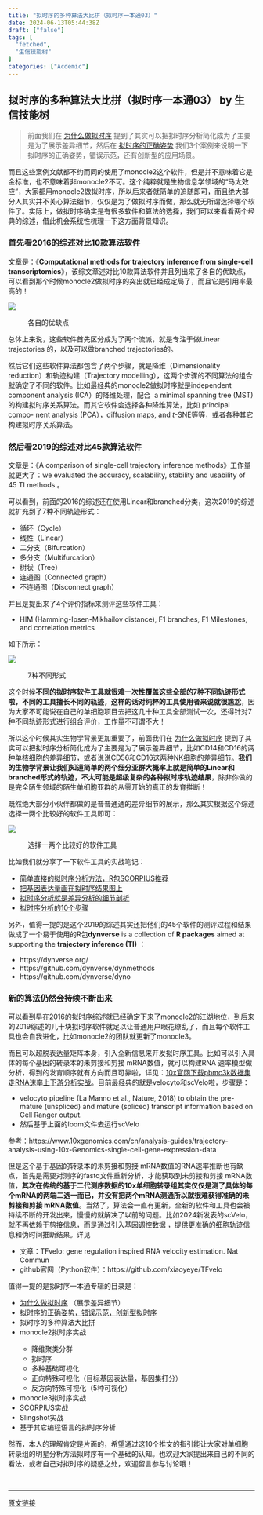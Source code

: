 ```yaml
---
title: "拟时序的多种算法大比拼（拟时序一本通03）"
date: 2024-06-13T05:44:38Z
draft: ["false"]
tags: [
  "fetched",
  "生信技能树"
]
categories: ["Acdemic"]
---
```

拟时序的多种算法大比拼（拟时序一本通03） by 生信技能树
------
<div><section data-tool="mdnice编辑器" data-website="https://www.mdnice.com"><blockquote data-tool="mdnice编辑器"><span></span><p>前面我们在 <a href="https://mp.weixin.qq.com/s?__biz=MzAxMDkxODM1Ng==&amp;mid=2247528633&amp;idx=1&amp;sn=4a0b154bdc8ac4797c3d00f08f0eeeab&amp;scene=21#wechat_redirect" data-linktype="2">为什么做拟时序</a> 提到了其实可以把拟时序分析简化成为了主要是为了展示差异细节，然后在 <a href="https://mp.weixin.qq.com/s?__biz=MzAxMDkxODM1Ng==&amp;mid=2247528643&amp;idx=1&amp;sn=f1ac855d3ac817ca3cef585ec019ebc0&amp;scene=21#wechat_redirect" data-linktype="2">拟时序的正确姿势</a> 我们3个案例来说明一下拟时序的正确姿势，错误示范，还有创新型的应用场景。</p></blockquote><p data-tool="mdnice编辑器">而且这些案例文献都不约而同的使用了monocle2这个软件，但是并不意味着它是金标准，也不意味着非monocle2不可。这个纯粹就是生物信息学领域的“马太效应”，大家都用monocle2做拟时序，所以后来者就简单的追随即可，而且绝大部分人其实并不关心算法细节，仅仅是为了做拟时序而做，那么就无所谓选择哪个软件了。实际上，做拟时序确实是有很多软件和算法的选择，我们可以来看看两个经典的综述，借此机会系统性梳理一下这方面背景知识。</p><h3 data-tool="mdnice编辑器"><span></span><span>首先看2016的综述对比10款算法软件</span><span></span></h3><p data-tool="mdnice编辑器">文章是：《<strong>Computational methods for trajectory inference from single-cell transcriptomics</strong>》，该综文章述对比10款算法软件并且列出来了各自的优缺点，可以看到那个时候monocle2做拟时序的突出就已经成定局了，而且它是引用率最高的！</p><p><img data-galleryid="" data-imgfileid="100045021" data-ratio="0.4752808988764045" data-s="300,640" data-src="https://mmbiz.qpic.cn/mmbiz_png/cZNhZQ6j4wzkl3QXrrowx6IWwm0Ba1mTiarkjAFdqqh9oLaP0G2lgeBPQ6PKvcu0IUjrXh1g8eturibWkNP69jibw/640?wx_fmt=png&amp;from=appmsg" data-type="png" data-w="1780" src="https://mmbiz.qpic.cn/mmbiz_png/cZNhZQ6j4wzkl3QXrrowx6IWwm0Ba1mTiarkjAFdqqh9oLaP0G2lgeBPQ6PKvcu0IUjrXh1g8eturibWkNP69jibw/640?wx_fmt=png&amp;from=appmsg"></p><figure data-tool="mdnice编辑器"><figcaption>各自的优缺点</figcaption></figure><p data-tool="mdnice编辑器">总体上来说，这些软件首先区分成为了两个流派，就是专注于做Linear trajectories 的，以及可以做branched trajectories的。</p><p data-tool="mdnice编辑器">然后它们这些软件算法都包含了两个步骤，就是降维（Dimensionality reduction）和轨迹构建（Trajectory modelling），这两个步骤的不同算法的组合就确定了不同的软件。比如最经典的monocle2做拟时序就是independent component analysis (ICA）的降维处理，配合  a minimal spanning tree (MST) 的构建拟时序关系算法。而其它软件会选择各种降维算法，比如 principal compo- nent analysis (PCA），diffusion maps, and <em>t</em>-SNE等等，或者各种其它构建拟时序关系算法。</p><h3 data-tool="mdnice编辑器"><span></span><span>然后看2019的综述对比45款算法软件</span><span></span></h3><p data-tool="mdnice编辑器">文章是：《A comparison of single-cell trajectory inference methods》工作量就更大了：we evaluated the accuracy, scalability, stability and usability of 45 TI methods 。</p><p data-tool="mdnice编辑器">可以看到，前面的2016的综述还在使用Linear和branched分类，这次2019的综述就扩充到了7种不同轨迹形式：</p><ul data-tool="mdnice编辑器"><li><section>循环（Cycle）</section></li><li><section>线性（Linear）</section></li><li><section>二分支（Bifurcation）</section></li><li><section>多分支（Multifurcation）</section></li><li><section>树状（Tree）</section></li><li><section>连通图（Connected graph）</section></li><li><section>不连通图（Disconnect graph）</section></li></ul><p data-tool="mdnice编辑器">并且是提出来了4个评价指标来测评这些软件工具：</p><ul data-tool="mdnice编辑器"><li><section>HIM (Hamming-Ipsen-Mikhailov distance), F1 branches, F1 Milestones, and correlation metrics</section></li></ul><p data-tool="mdnice编辑器">如下所示：</p><p><img data-galleryid="" data-imgfileid="100045020" data-ratio="0.493099121706399" data-s="300,640" data-src="https://mmbiz.qpic.cn/mmbiz_png/cZNhZQ6j4wzkl3QXrrowx6IWwm0Ba1mTu6HrbJ8uBPo5mHXzsKqia5JYSeMujPzK0k1OqJibpf3vRichJg3vDfiaww/640?wx_fmt=png&amp;from=appmsg" data-type="png" data-w="1594" src="https://mmbiz.qpic.cn/mmbiz_png/cZNhZQ6j4wzkl3QXrrowx6IWwm0Ba1mTu6HrbJ8uBPo5mHXzsKqia5JYSeMujPzK0k1OqJibpf3vRichJg3vDfiaww/640?wx_fmt=png&amp;from=appmsg"></p><figure data-tool="mdnice编辑器"><figcaption>7种不同形式</figcaption></figure><p data-tool="mdnice编辑器">这个时候<strong>不同的拟时序软件工具就很难一次性覆盖这些全部的7种不同轨迹形式啦，不同的工具擅长不同的轨迹，这样的话对纯粹的工具使用者来说就很尴尬</strong>，因为大家不可能说在自己的单细胞项目去把这几十种工具全部测试一次，还得针对7种不同轨迹形式进行组合评价，工作量不可谓不大！</p><p data-tool="mdnice编辑器">所以这个时候其实生物学背景更加重要了，前面我们在 <a href="https://mp.weixin.qq.com/s?__biz=MzAxMDkxODM1Ng==&amp;mid=2247528633&amp;idx=1&amp;sn=4a0b154bdc8ac4797c3d00f08f0eeeab&amp;scene=21#wechat_redirect" data-linktype="2">为什么做拟时序</a> 提到了其实可以把拟时序分析简化成为了主要是为了展示差异细节，比如CD14和CD16的两种单核细胞的差异细节，或者说说CD56和CD16这两种NK细胞的差异细节。<strong>我们的生物学背景让我们知道简单的两个细分亚群大概率上就是简单的Linear和branched形式的轨迹，不太可能是超级复杂的各种拟时序轨迹结果</strong>，除非你做的是完全陌生领域的陌生单细胞亚群的从零开始的真正的发育推断！</p><p data-tool="mdnice编辑器">既然绝大部分小伙伴都做的是普普通通的差异细节的展示，那么其实根据这个综述选择一两个比较好的软件工具即可：</p><p><img data-galleryid="" data-imgfileid="100045022" data-ratio="0.5343347639484979" data-s="300,640" data-src="https://mmbiz.qpic.cn/mmbiz_png/cZNhZQ6j4wzkl3QXrrowx6IWwm0Ba1mTfbt0dwaEdGQ3Inz1zarqF9wr5mOFX43cRSUZLTQEzQYjw5W0APiahRQ/640?wx_fmt=png&amp;from=appmsg" data-type="png" data-w="1864" src="https://mmbiz.qpic.cn/mmbiz_png/cZNhZQ6j4wzkl3QXrrowx6IWwm0Ba1mTfbt0dwaEdGQ3Inz1zarqF9wr5mOFX43cRSUZLTQEzQYjw5W0APiahRQ/640?wx_fmt=png&amp;from=appmsg"></p><figure data-tool="mdnice编辑器"><figcaption>选择一两个比较好的软件工具</figcaption></figure><p data-tool="mdnice编辑器">比如我们就分享了一下软件工具的实战笔记：</p><ul data-tool="mdnice编辑器"><li><section><a href="http://mp.weixin.qq.com/s?__biz=MzAxMDkxODM1Ng==&amp;mid=2247510987&amp;idx=2&amp;sn=e57f26a7f86e2101ea5ab65b52db1277&amp;chksm=9b4beb70ac3c6266af103e1d3735cdc067dfc2906595f106ee11f21c411f550422c3f4574d29&amp;scene=21#wechat_redirect" data-linktype="2">简单直接的拟时序分析方法，R包SCORPIUS推荐</a></section></li><li><section><a href="http://mp.weixin.qq.com/s?__biz=MzAxMDkxODM1Ng==&amp;mid=2247510054&amp;idx=1&amp;sn=4ad5a90afe5197c1c97f5d1cefdd7a70&amp;chksm=9b4be89dac3c618b07ee2c26247da0c608d54ba173ce0358af358a7c97eb46a7dc1024d0aad1&amp;scene=21#wechat_redirect" data-linktype="2">把基因表达量画在拟时序结果图上</a></section></li><li><section><a href="http://mp.weixin.qq.com/s?__biz=MzAxMDkxODM1Ng==&amp;mid=2247509858&amp;idx=2&amp;sn=476461cd7b7b77febf32b14884bb7b6d&amp;chksm=9b4be7d9ac3c6ecf89dfd9cb40e2f2d569837549583a5168f325695661ecd0c8a0fd78a09f30&amp;scene=21#wechat_redirect" data-linktype="2">拟时序分析就是差异分析的细节剖析</a></section></li><li><section><a href="http://mp.weixin.qq.com/s?__biz=MzAxMDkxODM1Ng==&amp;mid=2247502953&amp;idx=2&amp;sn=f2c5921407c59692bf1f8e8d18632e48&amp;chksm=9b4b8cd2ac3c05c452dc4f5abd655bb612bdb03fbcdfba1d505038da2561f093f591d31b2f9d&amp;scene=21#wechat_redirect" data-linktype="2">拟时序分析的10个步骤</a></section></li></ul><p data-tool="mdnice编辑器">另外，值得一提的是这个2019的综述其实还把他们的45个软件的测评过程和结果做成了一个易于使用的R包<strong>dynverse</strong> is a collection of <strong>R packages</strong> aimed at supporting the <strong>trajectory inference (TI)</strong> ：</p><ul data-tool="mdnice编辑器"><li><section>https://dynverse.org/</section></li><li><section>https://github.com/dynverse/dynmethods</section></li><li><section>https://github.com/dynverse/dyno</section></li></ul><h3 data-tool="mdnice编辑器"><span></span><span>新的算法仍然会持续不断出来</span><span></span></h3><p data-tool="mdnice编辑器">可以看到早在2016的拟时序综述就已经确定下来了monocle2的江湖地位，到后来的2019综述的几十块拟时序软件就足以让普通用户眼花缭乱了，而且每个软件工具也会自我进化，比如monocle2的团队就更新了monocle3。</p><p data-tool="mdnice编辑器">而且可以超脱表达量矩阵本身，引入全新信息来开发拟时序工具。比如可以引入具体的每个基因的转录本的未剪接和剪接 mRNA数值，就可以构建RNA 速率模型做分析，得到的发育顺序就有方向而且可靠啦，详见：<a href="http://mp.weixin.qq.com/s?__biz=MzAxMDkxODM1Ng==&amp;mid=2247511998&amp;idx=1&amp;sn=7d746ce3e6004f38ba134357bec4149b&amp;chksm=9b4bef05ac3c6613cb462ab43d00a555451ea5b6df6a77a75cdf2664d834fc330db90242a492&amp;scene=21#wechat_redirect" data-linktype="2">10x官网下载pbmc3k数据集走RNA速率上下游分析实战</a>。目前最经典的就是velocyto和scVelo啦，步骤是：</p><ul data-tool="mdnice编辑器"><li><section>velocyto pipeline (La Manno et al., Nature, 2018) to obtain the pre-mature (unspliced) and mature (spliced) transcript information based on Cell Ranger output.</section></li><li><section>然后基于上面的loom文件去运行scVelo</section></li></ul><p data-tool="mdnice编辑器">参考：https://www.10xgenomics.com/cn/analysis-guides/trajectory-analysis-using-10x-Genomics-single-cell-gene-expression-data</p><p data-tool="mdnice编辑器">但是这个基于基因的转录本的未剪接和剪接 mRNA数值的RNA速率推断也有缺点，首先是需要对测序的fastq文件重新分析，才能获取到未剪接和剪接 mRNA数值，<strong>其次在传统的基于二代测序数据的10x单细胞转录组其实仅仅是测了具体的每个mRNA的两端二选一而已，并没有把两个mRNA测通所以就很难获得准确的未剪接和剪接 mRNA数值</strong>。当然了，算法会一直有更新，全新的软件和工具也会被持续不断的开发出来，慢慢的就解决了以前的问题。比如2024新发表的scVelo，就不再依赖于剪接信息，而是通过引入基因调控数据 ，提供更准确的细胞轨迹信息和伪时间推断结果。详见</p><ul data-tool="mdnice编辑器"><li><section>文章：TFvelo: gene regulation inspired RNA velocity estimation. Nat Commun</section></li><li><section>github官网（Python软件）：https://github.com/xiaoyeye/TFvelo</section></li></ul><p data-tool="mdnice编辑器">值得一提的是拟时序一本通专辑的目录是：</p><ul data-tool="mdnice编辑器"><li><section><a href="https://mp.weixin.qq.com/s?__biz=MzAxMDkxODM1Ng==&amp;mid=2247528633&amp;idx=1&amp;sn=4a0b154bdc8ac4797c3d00f08f0eeeab&amp;scene=21#wechat_redirect" data-linktype="2">为什么做拟时序</a> （展示差异细节）</section></li><li><section><a target="_blank" href="http://mp.weixin.qq.com/s?__biz=MzAxMDkxODM1Ng==&amp;mid=2247528643&amp;idx=1&amp;sn=f1ac855d3ac817ca3cef585ec019ebc0&amp;chksm=9b4b3078ac3cb96e54cb9752dda836d59ed77fd37f5206c590039c11699470885dba95e73e10&amp;scene=21#wechat_redirect" textvalue="拟时序的正确姿势，错误示范，创新型拟时序" linktype="text" imgurl="" imgdata="null" data-itemshowtype="0" tab="innerlink" data-linktype="2">拟时序的正确姿势，错误示范，创新型拟时序</a></section></li><li><section>拟时序的多种算法大比拼</section></li><li><section>monocle2拟时序实战</section></li><ul><li><section>降维聚类分群</section></li><li><section>拟时序</section></li><li><section>多种基础可视化</section></li><li><section>正向特殊可视化（目标基因表达量，基因集打分）</section></li><li><section>反方向特殊可视化（5种可视化）</section></li></ul><li><section>monocle3拟时序实战</section></li><li><section>SCORPIUS实战</section></li><li><section>Slingshot实战</section></li><li><section>基于其它编程语言的拟时序分析</section></li></ul><p data-tool="mdnice编辑器">然而，本人的理解肯定是片面的，希望通过这10个推文的指引能让大家对单细胞转录组的明星分析方法拟时序有一个基础的认知。也欢迎大家提出来自己的不同的看法，或者自己对拟时序的疑惑之处，欢迎留言参与讨论哦！</p></section><p><br></p><p><mp-style-type data-value="3"></mp-style-type></p></div>  
<hr>
<a href="https://mp.weixin.qq.com/s/j4zezzyiNRhZGKisUWPQ7w",target="_blank" rel="noopener noreferrer">原文链接</a>
